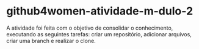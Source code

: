 # github4women-atividade-m-dulo-2
A atividade foi feita com o objetivo de consolidar o conhecimento, executando as seguintes tarefas: criar um repositório, adicionar arquivos, criar uma branch e realizar o clone.
